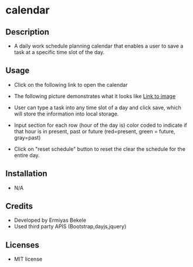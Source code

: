 # calendar
## Description
- A daily work schedule planning calendar that enables a user to save a task at a specific time slot of the day.
## Usage
 - Click on the following link to open the calendar
    
 - The following picture demonstrates what it looks like  [Link to image](assets\images\image0.JPG)
 - User can type a task into any time slot of a day and click save, which will store the information into local storage. 
 - Input section for each row (hour of the day is) color coded to indicate if that hour is in present, past or future (red=present, 
    green = future, gray=past)
 - Click on "reset schedule" button to reset the clear the schedule for the entire day.   


 ## Installation
 - N/A

 ## Credits
 - Developed by Ermiyas Bekele
 - Used third party APIS (Bootstrap,dayjs,jquery)

 ## Licenses
 - MIT license

